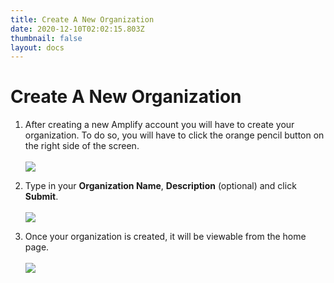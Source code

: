 ```yaml
---
title: Create A New Organization
date: 2020-12-10T02:02:15.803Z
thumbnail: false
layout: docs
---
```

# Create A New Organization

1. After creating a new Amplify account you will have to create your organization. To do so, you will have to click the orange pencil button on the right side of the screen.
<br><br>
![](../../images/create-org-step1.jpg)

2. Type in your **Organization Name**, **Description** (optional) and click **Submit**.
<br><br>
![](../../images/create-org-step2.jpg)

3. Once your organization is created, it will be viewable from the home page.
<br><br>
![](../../images/create-org-step3.jpg)


